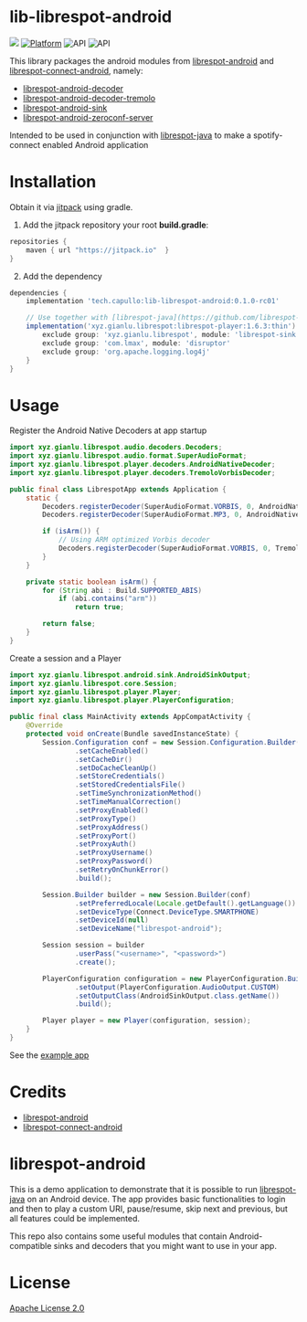 # lib-librespot-android
[![](https://jitpack.io/v/capullo-tech/lib-librespot-android.svg)](https://jitpack.io/#capullo-tech/lib-librespot-android)
[![Platform](https://img.shields.io/badge/Platform-Android-green.svg)](https://developer.android.com/guide/)
![API](https://img.shields.io/badge/Min%20API-23-green)
![API](https://img.shields.io/badge/Compiled%20API-34-green)

This library packages the android modules from [librespot-android](https://github.com/devgianlu/librespot-android) and [librespot-connect-android](https://github.com/powerbling/librespot-connect-android), namely:

- [librespot-android-decoder](https://github.com/devgianlu/librespot-android/tree/master/librespot-android-decoder)
- [librespot-android-decoder-tremolo](https://github.com/devgianlu/librespot-android/tree/master/librespot-android-decoder-tremolo)
- [librespot-android-sink](https://github.com/devgianlu/librespot-android/tree/master/librespot-android-sink)
- [librespot-android-zeroconf-server](https://github.com/powerbling/librespot-connect-android/tree/master/librespot-android-zeroconf-server)

Intended to be used in conjunction with [librespot-java](https://github.com/librespot-org/librespot-java) to make a spotify-connect enabled Android application

# Installation

Obtain it via [jitpack](https://jitpack.io/#gsalinaslopez/lib-librespot-android) using gradle.

1. Add the jitpack repository your root **build.gradle**:
```groovy
repositories {
    maven { url "https://jitpack.io"  }
}
```
2. Add the dependency
```groovy
dependencies {
    implementation 'tech.capullo:lib-librespot-android:0.1.0-rc01'

    // Use together with [librespot-java](https://github.com/librespot-org/librespot-java)
    implementation('xyz.gianlu.librespot:librespot-player:1.6.3:thin') {
        exclude group: 'xyz.gianlu.librespot', module: 'librespot-sink'
        exclude group: 'com.lmax', module: 'disruptor'
        exclude group: 'org.apache.logging.log4j'
    }
}

```

# Usage
Register the Android Native Decoders at app startup
```java
import xyz.gianlu.librespot.audio.decoders.Decoders;
import xyz.gianlu.librespot.audio.format.SuperAudioFormat;
import xyz.gianlu.librespot.player.decoders.AndroidNativeDecoder;
import xyz.gianlu.librespot.player.decoders.TremoloVorbisDecoder;

public final class LibrespotApp extends Application {
    static {
        Decoders.registerDecoder(SuperAudioFormat.VORBIS, 0, AndroidNativeDecoder.class);
        Decoders.registerDecoder(SuperAudioFormat.MP3, 0, AndroidNativeDecoder.class);

        if (isArm()) {
            // Using ARM optimized Vorbis decoder
            Decoders.registerDecoder(SuperAudioFormat.VORBIS, 0, TremoloVorbisDecoder.class);
        }
    }

    private static boolean isArm() {
        for (String abi : Build.SUPPORTED_ABIS)
            if (abi.contains("arm"))
                return true;

        return false;
    }
}
```

Create a session and a Player
```java
import xyz.gianlu.librespot.android.sink.AndroidSinkOutput;
import xyz.gianlu.librespot.core.Session;
import xyz.gianlu.librespot.player.Player;
import xyz.gianlu.librespot.player.PlayerConfiguration;

public final class MainActivity extends AppCompatActivity {
    @Override
    protected void onCreate(Bundle savedInstanceState) {
        Session.Configuration conf = new Session.Configuration.Builder()
                .setCacheEnabled()
                .setCacheDir()
                .setDoCacheCleanUp()
                .setStoreCredentials()
                .setStoredCredentialsFile()
                .setTimeSynchronizationMethod()
                .setTimeManualCorrection()
                .setProxyEnabled()
                .setProxyType()
                .setProxyAddress()
                .setProxyPort()
                .setProxyAuth()
                .setProxyUsername()
                .setProxyPassword()
                .setRetryOnChunkError()
                .build();

        Session.Builder builder = new Session.Builder(conf)
                .setPreferredLocale(Locale.getDefault().getLanguage())
                .setDeviceType(Connect.DeviceType.SMARTPHONE)
                .setDeviceId(null)
                .setDeviceName("librespot-android");

        Session session = builder
                .userPass("<username>", "<password>")
                .create();

        PlayerConfiguration configuration = new PlayerConfiguration.Builder()
                .setOutput(PlayerConfiguration.AudioOutput.CUSTOM)
                .setOutputClass(AndroidSinkOutput.class.getName())
                .build();

        Player player = new Player(configuration, session);
    }
}
```

See the [example app](app)

# Credits
- [librespot-android](https://github.com/devgianlu/librespot-android)
- [librespot-connect-android](https://github.com/powerbling/librespot-connect-android)

# librespot-android

This is a demo application to demonstrate that it is possible to run [librespot-java](https://github.com/librespot-org/librespot-java) on an Android device. The app provides basic functionalities to login and then to play a custom URI, pause/resume, skip next and previous, but all features could be implemented. 

This repo also contains some useful modules that contain Android-compatible sinks and decoders that you might want to use in your app.

# License

[Apache License 2.0](https://choosealicense.com/licenses/apache-2.0/)
